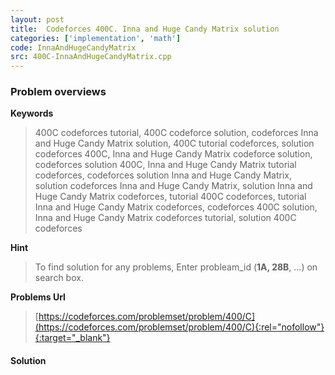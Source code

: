 ```yaml
---
layout: post
title:  Codeforces 400C. Inna and Huge Candy Matrix solution
categories: ['implementation', 'math']
code: InnaAndHugeCandyMatrix
src: 400C-InnaAndHugeCandyMatrix.cpp
---
```

### **Problem overviews**

**Keywords**
> 400C codeforces tutorial, 400C codeforce solution, codeforces Inna and Huge Candy Matrix solution, 400C tutorial codeforces, solution codeforces 400C, Inna and Huge Candy Matrix codeforce solution, codeforces solution 400C, Inna and Huge Candy Matrix tutorial codeforces, codeforces solution Inna and Huge Candy Matrix, solution codeforces Inna and Huge Candy Matrix, solution Inna and Huge Candy Matrix codeforces, tutorial 400C codeforces, tutorial Inna and Huge Candy Matrix codeforces, codeforces 400C solution, Inna and Huge Candy Matrix codeforces tutorial, solution 400C codeforces

**Hint**
> To find solution for any problems, Enter probleam_id (**1A, 28B**, ...) on search box. 

**Problems Url**
> [https://codeforces.com/problemset/problem/400/C](https://codeforces.com/problemset/problem/400/C){:rel="nofollow"}{:target="_blank"}

#### **Solution**



